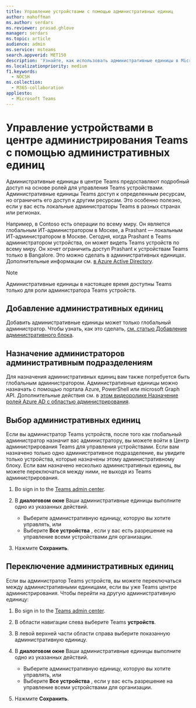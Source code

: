 ```yaml
---
title: Управление устройствами с помощью административных единиц
author: mahoffman
ms.author: serdars
ms.reviewer: prasad.ghlove
manager: serdars
ms.topic: article
audience: admin
ms.service: msteams
search.appverid: MET150
description: 'Узнайте, как использовать административные единицы в Microsoft Teams'
ms.localizationpriority: medium
f1.keywords:
  - NOCSH
ms.collection:
  - M365-collaboration
appliesto:
  - Microsoft Teams
---
```


# <a name="manage-devices-in-the-teams-admin-center-with-administrative-units"></a>Управление устройствами в центре администрирования Teams с помощью административных единиц

Административные единицы в центре Teams предоставляют подробный доступ на основе ролей для управления Teams устройствами. Административные единицы Teams доступ к определенным ресурсам, но ограничить его доступ к другим ресурсам. Это особенно полезно, если у вас есть локальные администраторы Teams в разных странах или регионах.

Например, в Contoso есть операции по всему миру. Он является глобальным ИТ-администратором в Москве, а Prashant — локальным ИТ-администратором в Москве. Сегодня, когда Prashant в Teams администратором устройства, он может видеть Teams устройств по всему миру. Он хочет ограничить доступ Prashant к устройствам Teams только в Bangalore. Это можно сделать в административных единицах. Дополнительные информации см. [в Azure Active Directory](/azure/active-directory/roles/administrative-units).

> [!NOTE]
> Административные единицы в настоящее время доступны Teams только для роли администратора Teams устройств.

## <a name="add-administrative-units"></a>Добавление административных единиц

Добавить административные единицы может только глобальный администратор. Чтобы узнать, как это сделать, [см. статью Добавление административного блока](/azure/active-directory/roles/admin-units-manage#add-an-administrative-unit).

## <a name="assign-admins-to-administrative-units"></a>Назначение администраторов административным подразделениям

Для назначения административных единиц вам также потребуется быть глобальным администратором. Административные единицы можно назначать с помощью портала Azure, PowerShell или microsoft Graph API. Дополнительные действия см. в [этом видеоролике Назначение ролей Azure AD с областью администрирования](/azure/active-directory/roles/admin-units-assign-roles).

## <a name="select-administrative-units"></a>Выбор административных единиц

Если вы администратор Teams устройств, после того как глобальный администратор назначит вас администратору, вы можете войти в Центр администрирования Teams для управления устройствами. Если вам назначено только одно административное подразделение, вы увидите только устройства, которые назначены этому административному блоку. Если вам назначено несколько административных единиц, вы можете переключаться между ними, не выходя из Teams администрирования. 

1. Во sign in to the [Teams admin center](https://go.microsoft.com/fwlink/p/?linkid=2024339).

2. В **диалоговом окне** Ваши административные единицы выполните одно из указанных действий.
    - Выберите административную единицу, которую вы хотите управлять, или 
    - Выберите **Все устройства** , если у вас есть разрешение на управление всеми устройствами для организации.

3. Нажмите **Сохранить**.

## <a name="switch-administrative-units"></a>Переключение административных единиц

Если вы администратор Teams устройств, вы можете переключаться между административными единицами, если вы уже Teams центре администрирования. Чтобы перейти на другую административную единицу:

1. Во sign in to the [Teams admin center](https://go.microsoft.com/fwlink/p/?linkid=2024339).

2. В области навигации слева выберите Teams **устройств**.

3. В левой верхней части области справа выберите показанную административную единицу.

4. В **диалоговом окне** Ваши административные единицы выполните одно из указанных действий.
    - Выберите административную единицу, которую вы хотите управлять, или 
    - Выберите **Все устройства** , если у вас есть разрешение на управление всеми устройствами для организации.

5. Нажмите **Сохранить**.
